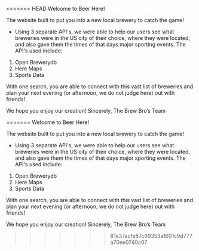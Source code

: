 <<<<<<< HEAD
Welcome to Beer Here!

The website built to put you into a new local brewery to catch the game!
 - Using 3 separate API's, we were able to help our users see what breweries were in the US city of their choice, where they were located, and also gave them the times of that days major sporting events. 
 The API's used include:
 1. Open Brewerydb
 2. Here Maps 
 3. Sports Data
 

With one search, you are able to connect with this vast list of breweries and plan your next evening (or afternoon, we do not judge here) out with friends!
 
 

We hope you enjoy our creation!
Sincerely,
The Brew Bro’s Team


=======
Welcome to Beer Here!

The website built to put you into a new local brewery to catch the game!
 - Using 3 separate API's, we were able to help our users see what breweries were in the US city of their choice, where they were located, and also gave them the times of that days major sporting events. 
 The API's used include:
 1. Open Brewerydb
 2. Here Maps 
 3. Sports Data
 

With one search, you are able to connect with this vast list of breweries and plan your next evening (or afternoon, we do not judge here) out with friends!
 
 

We hope you enjoy our creation!
Sincerely,
The Brew Bro’s Team
>>>>>>> 81e37acfe87c69353a1601c9d777a70ee0740c07
